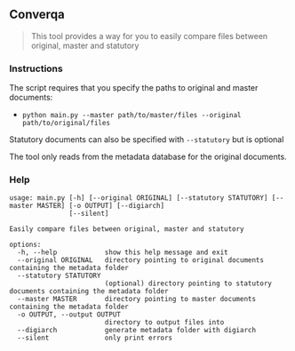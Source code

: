 ## Converqa

> This tool provides a way for you to easily compare files between original, master and statutory

### Instructions

The script requires that you specify the paths to original and master documents:

- `python main.py --master path/to/master/files --original path/to/original/files`

Statutory documents can also be specified with `--statutory` but is optional

The tool only reads from the metadata database for the original documents.

### Help

```
usage: main.py [-h] [--original ORIGINAL] [--statutory STATUTORY] [--master MASTER] [-o OUTPUT] [--digiarch]
               [--silent]

Easily compare files between original, master and statutory

options:
  -h, --help            show this help message and exit
  --original ORIGINAL   directory pointing to original documents containing the metadata folder
  --statutory STATUTORY
                        (optional) directory pointing to statutory documents containing the metadata folder
  --master MASTER       directory pointing to master documents containing the metadata folder
  -o OUTPUT, --output OUTPUT
                        directory to output files into
  --digiarch            generate metadata folder with digiarch
  --silent              only print errors
```


